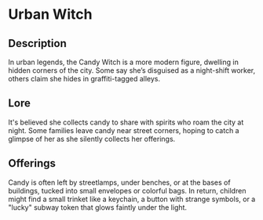 # Urban Witch

## Description

In urban legends, the Candy Witch is a more modern figure, dwelling in hidden corners of the city. Some say she’s disguised as a night-shift worker, others claim she hides in graffiti-tagged alleys.

## Lore

It's believed she collects candy to share with spirits who roam the city at night. Some families leave candy near street corners, hoping to catch a glimpse of her as she silently collects her offerings.

## Offerings

Candy is often left by streetlamps, under benches, or at the bases of buildings, tucked into small envelopes or colorful bags. In return, children might find a small trinket like a keychain, a button with strange symbols, or a "lucky" subway token that glows faintly under the light.